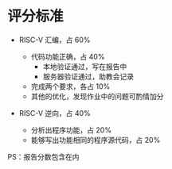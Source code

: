 # 评分标准

- RISC-V 汇编，占 60%
  - 代码功能正确，占 40%
    - 本地验证通过，写在报告中
    - 服务器验证通过，助教会记录
  - 完成两个要求，各占 10%
  - 其他的优化，发现作业中的问题可酌情加分

- RISC-V 逆向，占 40%
  - 分析出程序功能，占 20%
  - 能够写出功能相同的程序源代码，占 20%

PS：报告分数包含在内
